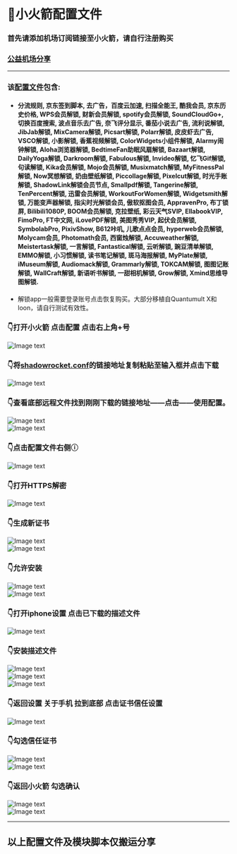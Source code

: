 # :rocket:小火箭配置文件    
### 首先请添加机场订阅链接至小火箭，请自行注册购买  
### [公益机场分享](https://github.com/deezertidal/freevpn/blob/main/README.md)  
****
 
  

### 该[配置文件](https://raw.githubusercontent.com/deezertidal/shadowrocket-rules/main/shadowrocket.conf)包含:
 * #### 分流规则, 京东签到脚本, 去广告，百度云加速, 扫描全能王, 酷我会员, 京东历史价格, WPS会员解锁, 财新会员解锁, spotify会员解锁, SoundCloudGo+, 切换百度搜索, 波点音乐去广告, 奈飞评分显示, 番茄小说去广告, 流利说解锁, JibJab解锁, MixCamera解锁, Picsart解锁, Polarr解锁, 皮皮虾去广告, VSCO解锁, 小影解锁, 香蕉视频解锁, ColorWidgets小组件解锁, Alarmy闹钟解锁, Aloha浏览器解锁, BedtimeFan助眠风扇解锁, Bazaart解锁, DailyYoga解锁, Darkroom解锁, Fabulous解锁, Invideo解锁, 忆飞Gif解锁, 句读解锁, Kika会员解锁, Mojo会员解锁, Musixmatch解锁, MyFitnessPal解锁, Now冥想解锁, 奶由壁纸解锁, Piccollage解锁, Pixelcut解锁, 时光手账解锁, ShadowLink解锁会员节点, Smallpdf解锁, Tangerine解锁, TenPercent解锁, 迅雷会员解锁, WorkoutForWomen解锁, Widgetsmith解锁, 万能变声器解锁, 指尖时光解锁会员, 傲软抠图会员, AppravenPro, 布丁锁屏, Bilibili1080P, BOOM会员解锁, 克拉壁纸, 彩云天气SVIP, EllabookVIP, FimoPro, FT中文网, iLovePDF解锁, 美图秀秀VIP, 起伏会员解锁, SymbolabPro, PixivShow, B612咔叽, 儿歌点点会员, hyperweb会员解锁, Molycam会员, Photomath会员, 西窗烛解锁, Accuweather解锁, Meistertask解锁, 一言解锁, Fantastical解锁, 云听解锁, 豌豆清单解锁, EMMO解锁, 小习惯解锁, 读书笔记解锁, 斑马海报解锁, MyPlate解锁, iMuseum解锁, Audiomack解锁, Grammarly解锁, TOKCAM解锁, 图图记账解锁, WallCraft解锁, 新语听书解锁, 一甜相机解锁, Grow解锁, Xmind思维导图解锁.  
* 解锁app一般需要登录账号点击恢复购买。大部分移植自Quantumult X和loon，请自行测试有效性。

  
### :point_down:打开小火箭 点击配置 点击右上角+号  
![Image text](https://github.com/deezertidal/shadowrocket-rules/blob/main/IMG/1a.png)  

### :point_down:将[shadowrocket.conf](https://raw.githubusercontent.com/deezertidal/shadowrocket-rules/main/shadowrocket.conf)的链接地址复制粘贴至输入框并点击下载  
![Image text](https://github.com/deezertidal/shadowrocket-rules/blob/main/IMG/2.png)  

### :point_down:查看底部远程文件找到刚刚下载的链接地址——点击——使用配置。  
![Image text](https://github.com/deezertidal/shadowrocket-rules/blob/main/IMG/3.png)  
![Image text](https://github.com/deezertidal/shadowrocket-rules/blob/main/IMG/4.png)  

### :point_down:点击配置文件右侧ⓘ  
![Image text](https://github.com/deezertidal/shadowrocket-rules/blob/main/IMG/5.png)  
### :point_down:打开HTTPS解密   
![Image text](https://github.com/deezertidal/shadowrocket-rules/blob/main/IMG/6.png)  
### :point_down:生成新证书  
![Image text](https://github.com/deezertidal/shadowrocket-rules/blob/main/IMG/7.png)  
![Image text](https://github.com/deezertidal/shadowrocket-rules/blob/main/IMG/8.png)  
### :point_down:允许安装  
![Image text](https://github.com/deezertidal/shadowrocket-rules/blob/main/IMG/9.png)  
![Image text](https://github.com/deezertidal/shadowrocket-rules/blob/main/IMG/10.png)  
### :point_down:打开iphone设置 点击已下载的描述文件  
![Image text](https://github.com/deezertidal/shadowrocket-rules/blob/main/IMG/11.png)  
### :point_down:安装描述文件  
![Image text](https://github.com/deezertidal/shadowrocket-rules/blob/main/IMG/12.png)  
![Image text](https://github.com/deezertidal/shadowrocket-rules/blob/main/IMG/13.png)  
![Image text](https://github.com/deezertidal/shadowrocket-rules/blob/main/IMG/14.png)  
### :point_down:返回设置 关于手机 拉到底部 点击证书信任设置 
![Image text](https://github.com/deezertidal/shadowrocket-rules/blob/main/IMG/14.5.png)  
### :point_down:勾选信任证书  
![Image text](https://github.com/deezertidal/shadowrocket-rules/blob/main/IMG/15.png)  
![Image text](https://github.com/deezertidal/shadowrocket-rules/blob/main/IMG/16.png)  
### :point_down:返回小火箭 勾选确认  
![Image text](https://github.com/deezertidal/shadowrocket-rules/blob/main/IMG/17.png)  
![Image text](https://github.com/deezertidal/shadowrocket-rules/blob/main/IMG/18.png)  


****
## 以上配置文件及模块脚本仅搬运分享  
